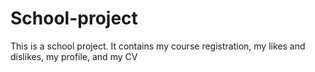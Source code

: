 # School-project
This is a school project. It contains my course registration, my likes and dislikes, my profile, and my CV
